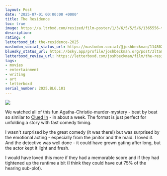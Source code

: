 ```yaml
---
layout: Post
date: '2025-07-01 00:00:00 +0000'
title: The Residence
toc: true
image: https://a.ltrbxd.com/resized/film-poster/1/3/6/5/5/5/6/1365556-the-residence-2025-0-600-0-900-crop.jpg?v=ae1ae88cef
description:
rating: 4
letterboxd_id: the-residence-2025
mastodon_social_status_url: https://mastodon.social/@joshbeckman/114802548451603199
bluesky_status_url: https://bsky.app/profile/joshbeckman.org/post/3ltamexi62j2q
letterboxd_review_url: https://letterboxd.com/joshbeckman/film/the-residence-2025/
tags:
- movies
- entertainment
- writing
- art
- letterboxd
serial_number: 2025.BLG.101
---
```

 <p><img src="https://a.ltrbxd.com/resized/film-poster/1/3/6/5/5/5/6/1365556-the-residence-2025-0-600-0-900-crop.jpg?v=ae1ae88cef"/></p>
 
 We watched all of this fun Agatha-Christie-murder-mystery - beat by beat so similar to [Clued In](https://www.highstakesproductions.org/clued-in.html) - in about a week. The format is just perfect for unfolding a story with fast comedy timing.
 
 <p>I wasn't surprised by the great comedy (it was there!) but was surprised by the emotional acting - especially from the janitor and the maid. I loved it. And the detective was well done - it could have grown gating after long, but the actor kept it light and fresh.</p><p>I would have loved this more if they had a memorable score and if they had tightened up the runtime a bit (I think they could have cut 75% of the hearing sub-plot).</p> 
